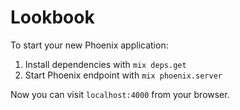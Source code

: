 # Lookbook

To start your new Phoenix application:

1. Install dependencies with `mix deps.get`
2. Start Phoenix endpoint with `mix phoenix.server`

Now you can visit `localhost:4000` from your browser.
